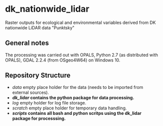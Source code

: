 # dk_nationwide_lidar
Raster outputs for ecological and environmental variables derived from DK nationwide LiDAR data "Punktsky"

## General notes
The processing was carried out with OPALS, Python 2.7 (as distributed with OPALS), GDAL 2.2.4 (from OSgeo4W64) on Windows 10. 

## Repository Structure
* *data* empty place holder for the data (needs to be imported from external sources).
* __*dk_lidar* contains the python package for data processing.__
* *log*  empty holder for log file storage.
* *scratch* empty place holder for temporary data handling.
* __*scripts* contains all bash and python scritps using the dk_lidar package for processsing.__


